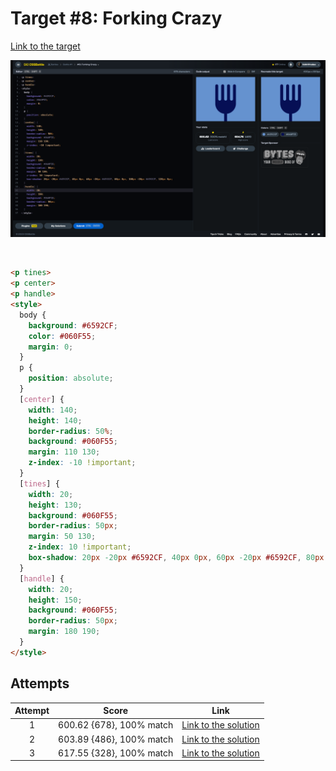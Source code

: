 # Target #8: Forking Crazy

[Link to the target](https://cssbattle.dev/play/8)

![img](src/images/008_forking-crazy.png)

<br>

```html
<p tines>
<p center>
<p handle>
<style>
  body {
    background: #6592CF;
    color: #060F55;
    margin: 0;
  }
  p {
    position: absolute;
  }
  [center] {
    width: 140;
    height: 140;
    border-radius: 50%;
    background: #060F55;
    margin: 110 130;
    z-index: -10 !important;
  }
  [tines] {
    width: 20;
    height: 130;
    background: #060F55;
    border-radius: 50px;
    margin: 50 130;
    z-index: 10 !important;
    box-shadow: 20px -20px #6592CF, 40px 0px, 60px -20px #6592CF, 80px 0px, 100px -20px #6592CF, 120px 0px;
  }
  [handle] {
    width: 20;
    height: 150;
    background: #060F55;
    border-radius: 50px;
    margin: 180 190;
  }
</style>
```


## Attempts
| Attempt | Score | Link |
|:-:|:-:|:-:|
| 1 | 600.62 {678}, 100% match | [Link to the solution](/001-pilot-battle/src/html/008_forking-crazy_attempt-01.html) |
| 2 | 603.89 {486}, 100% match | [Link to the solution](/001-pilot-battle/src/html/008_forking-crazy_attempt-02.html) |
| 3 | 617.55 {328}, 100% match | [Link to the solution](/001-pilot-battle/src/html/008_forking-crazy_attempt-03.html) |